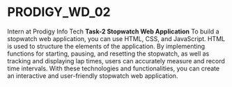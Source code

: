 # PRODIGY_WD_02
Intern at Prodigy Info Tech
**Task-2 Stopwatch Web Application**
To build a stopwatch web application, you can use HTML, CSS, and JavaScript.
HTML is used to structure the elements of the application. By implementing functions for starting, pausing, and resetting the stopwatch, as well as tracking and displaying lap times, users can accurately measure and record time intervals. With these technologies and functionalities, you can create an interactive and user-friendly stopwatch web application.
